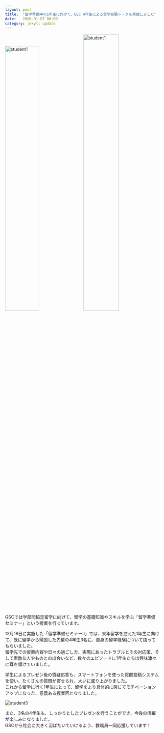 ```yaml
---
layout: post
title:  "留学準備中の1年生に向けて、GSC 4年生による留学経験トークを実施しました"
date:   2020-01-07 00:00
category: jekyll update
---
```


<img src="http://www.gsc.aoyama.ac.jp/assets/images/news/20191218_study_abroad_seminar1.jpg" alt="student1" style="width:47%">　
<img src="http://www.gsc.aoyama.ac.jp/assets/images/news/20191218_study_abroad_seminar2.jpg" alt="student1" style="width:48%">　

GSCでは学部間協定留学に向けて、留学の基礎知識やスキルを学ぶ「留学準備セミナー」という授業を行っています。

12月18日に実施した「留学準備セミナーⅡ」では、来年留学を控えた1年生に向けて、既に留学から帰国した先輩の4年生3名に、自身の留学経験について語ってもらいました。  
留学先での授業内容や日々の過ごし方、実際にあったトラブルとその対応策、そして素敵な人やものとの出会いなど、数々のエピソードに1年生たちは興味津々に耳を傾けていました。

学生によるプレゼン後の質疑応答も、スマートフォンを使った質問投稿システムを使い、たくさんの質問が寄せられ、大いに盛り上がりました。  
これから留学に行く1年生にとって、留学をより具体的に感じてモチベーションアップになった、意義ある授業回となりました。

![student3](http://www.gsc.aoyama.ac.jp/assets/images/news/20191218_study_abroad_seminar3.jpg)

また、3名の4年生も、しっかりとしたプレゼンを行うことができ、今後の活躍が楽しみになりました。  
GSCから社会に大きく羽ばたいていけるよう、教職員一同応援しています！


[jekyll-docs]: https://jekyllrb.com/docs/home
[jekyll-gh]:   https://github.com/jekyll/jekyll
[jekyll-talk]: https://talk.jekyllrb.com/
